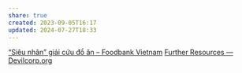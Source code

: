 ```yaml
---
share: true
created: 2023-09-05T16:17
updated: 2024-07-27T18:33
---
```

[“Siêu nhân” giải cứu đồ ăn – Foodbank Vietnam](https://foodbankvietnam.com/sieu-nhan-giai-cuu-do-an/)
[Further Resources — Devilcorp.org](https://www.devilcorp.org/further-resources)

